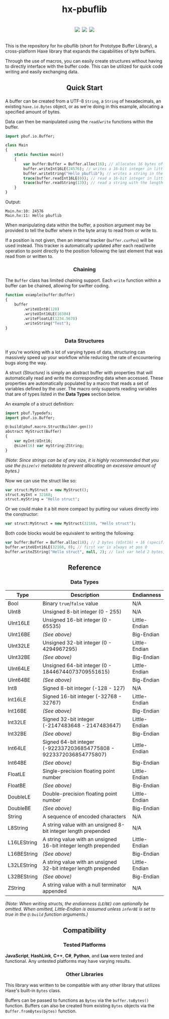 # <p align="center">hx-pbuflib<p><p align="center"><a href="https://lib.haxe.org/p/pbuflib"><img src="https://img.shields.io/badge/available_on-haxelib-EA8220?style=for-the-badge&logo=haxe"/></a> <img src="https://img.shields.io/badge/Version-0.0.3-0080FF?style=for-the-badge"> <img src="https://img.shields.io/badge/Early_development-FFD000?style=for-the-badge"></p>

This is the repository for hx-pbuflib (short for Prototype Buffer Library), a cross-platform Haxe library that expands the capabilities of byte buffers.

Through the use of macros, you can easily create structures without having to directly interface with the buffer code. This can be utilized for quick code writing and easily exchanging data.

## <p align="center">Quick Start</p>

A buffer can be created from a UTF-8 `String`, a `String` of hexadecimals, an existing `haxe.io.Bytes` object, or as we're doing in this example, allocating a specified amount of bytes.

Data can then be manipulated using the `read`/`write` functions within the buffer.

```hx
import pbuf.io.Buffer;

class Main
{
	static function main()
	{
		var buffer:Buffer = Buffer.alloc(16); // allocates 16 bytes of space for this buffer
		buffer.writeInt16LE(24576); // writes a 16-bit integer in little-endian
		buffer.writeString("Hello pbuflib"); // writes a string in the next available space
		trace(buffer.readInt16LE(0)); // read a 16-bit integer in little-endian at position 0
		trace(buffer.readString(13)); // read a string with the length of 13 bytes
	}
}
```

Output:

```
Main.hx:10: 24576
Main.hx:11: Hello pbuflib
```

When manipulating data within the buffer, a position argument may be provided to tell the buffer where in the byte array to read from or write to.

If a position is not given, then an internal tracker (`buffer.curPos`) will be used instead. This tracker is automatically updated after each read/write operation to point directly to the position following the last element that was read from or written to.

### <p align="center">Chaining</p>

The `Buffer` class has limited chaining support. Each `write` function within a buffer can be chained, allowing for swifter coding.

```hx
function example(buffer:Buffer)
{
	buffer
		.writeUInt8(128)
		.writeUInt16LE(16384)
		.writeFloatLE(1234.5678)
		.writeString("Test");
}
```

### <p align="center">Data Structures</p>

If you're working with a lot of varying types of data, structuring can massively speed up your workflow while reducing the rate of encountering bugs along the way.

A struct *(Structure)* is simply an abstract buffer with properties that will automatically read and write the corresponding data when accessed. These properties are automatically populated by a macro that reads a set of variables defined by the user. The macro only supports reading variables that are of types listed in the __Data Types__ section below.

An example of a struct definition:

```hx
import pbuf.Typedefs;
import pbuf.io.Buffer;

@:build(pbuf.macro.StructBuilder.gen())
abstract MyStruct(Buffer)
{
	var myInt:UInt16;
	@size(16) var myString:ZString;
}
```

*(Note: Since strings can be of any size, it is highly recommended that you use the `@size(v)` metadata to prevent allocating an excessive amount of bytes.)*

Now we can use the struct like so:

```hx
var struct:MyStruct = new MyStruct();
struct.myInt = 32168;
struct.myString = "Hello struct";
```

Or we could make it a bit more compact by putting our values directly into the constructor:

```hx
var struct:MyStruct = new MyStruct(32168, "Hello struct");
```

Both code blocks would be equivalent to writing the following:

```hx
var buffer:Buffer = Buffer.alloc(18); // 2 bytes (UInt16) + 16 (specified by @size meta) = 18
buffer.writeUInt16LE(32168, 0); // first var is always at pos 0
buffer.writeZString("Hello struct", null, 2); // last var held 2 bytes, write at pos 2
```

## <p align="center">Reference</p>

### <p align="center">Data Types</p>

|    Type     |                            Description                             |  Endianness   |
|-------------|--------------------------------------------------------------------|---------------|
| Bool        | Binary `true`/`false` value                                        | N/A           |
| UInt8       | Unsigned 8-bit integer (0 - 255)                                   | N/A           |
| UInt16LE    | Unsigned 16-bit integer (0 - 65535)                                | Little-Endian |
| UInt16BE    | *(See above)*                                                      | Big-Endian    |
| UInt32LE    | Unsigned 32-bit integer (0 - 4294967295)                           | Little-Endian |
| UInt32BE    | *(See above)*                                                      | Big-Endian    |
| UInt64LE    | Unsigned 64-bit integer (0 - 18446744073709551615)                 | Little-Endian |
| UInt64BE    | *(See above)*                                                      | Big-Endian    |
| Int8        | Signed 8-bit integer (-128 - 127)                                  | N/A           |
| Int16LE     | Signed 16-bit integer (-32768 - 32767)                             | Little-Endian |
| Int16BE     | *(See above)*                                                      | Big-Endian    |
| Int32LE     | Signed 32-bit integer (-2147483648 - 2147483647)                   | Little-Endian |
| Int32BE     | *(See above)*                                                      | Big-Endian    |
| Int64LE     | Signed 64-bit integer (-9223372036854775808 - 9223372036854775807) | Little-Endian |
| Int64BE     | *(See above)*                                                      | Big-Endian    |
| FloatLE     | Single-precision floating point number                             | Little-Endian |
| FloatBE     | *(See above)*                                                      | Big-Endian    |
| DoubleLE    | Double-precision floating point number                             | Little-Endian |
| DoubleBE    | *(See above)*                                                      | Big-Endian    |
| String      | A sequence of encoded characters                                   | N/A           |
| L8String    | A string value with an unsigned 8-bit integer length prepended     | N/A           |
| L16LEString | A string value with an unsigned 16-bit integer length prepended    | Little-Endian |
| L16BEString | *(See above)*                                                      | Big-Endian    |
| L32LEString | A string value with an unsigned 32-bit integer length prepended    | Little-Endian |
| L32BEString | *(See above)*                                                      | Big-Endian    |
| ZString     | A string value with a null terminator appended                     | N/A           |

*(Note: When writing structs, the endianness (`LE`/`BE`) can optionally be omitted. When omitted, Little-Endian is assumed unless `inferBE` is set to true in the `@:build` function arguments.)*

## <p align="center">Compatibility</p>

### <p align="center">Tested Platforms</p>

**JavaScript**, **HashLink**, **C++**, **C#**, **Python**, and **Lua** were tested and functional. Any untested platforms may have varying results.

### <p align="center">Other Libraries</p>

This library was written to be compatible with any other library that utilizes Haxe's built-in `Bytes` class.

Buffers can be passed to functions as `Bytes` via the `buffer.toBytes()` function. Buffers can also be created from existing `Bytes` objects via the `Buffer.fromBytes(bytes)` function.